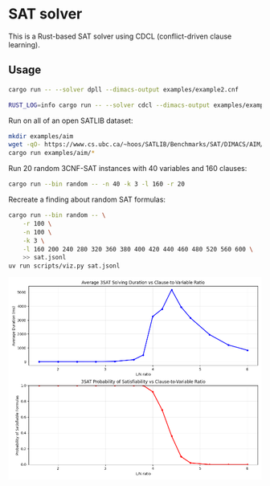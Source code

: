 # SAT solver

This is a Rust-based SAT solver using CDCL (conflict-driven clause learning).

## Usage

```bash
cargo run -- --solver dpll --dimacs-output examples/example2.cnf
```

```bash
RUST_LOG=info cargo run -- --solver cdcl --dimacs-output examples/example3.cnf
```

Run on all of an open SATLIB dataset:
```bash
mkdir examples/aim
wget -qO- https://www.cs.ubc.ca/~hoos/SATLIB/Benchmarks/SAT/DIMACS/AIM/aim.tar.gz | tar xvf - -C examples/aim
cargo run examples/aim/*
```

Run 20 random 3CNF-SAT instances with 40 variables and 160 clauses:
```bash
cargo run --bin random -- -n 40 -k 3 -l 160 -r 20
```

Recreate a finding about random SAT formulas:
```bash
cargo run --bin random -- \
    -r 100 \
    -n 100 \
    -k 3 \
    -l 160 200 240 280 320 360 380 400 420 440 460 480 520 560 600 \
    >> sat.jsonl
uv run scripts/viz.py sat.jsonl
```
![Relation between L/N ratio and SAT probability](figures/graph.png)
